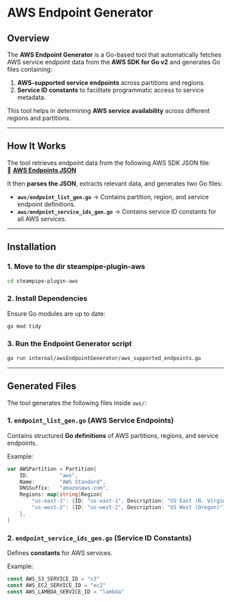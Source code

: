 
# **AWS Endpoint Generator**

## **Overview**
The **AWS Endpoint Generator** is a Go-based tool that automatically fetches AWS service endpoint data from the **AWS SDK for Go v2** and generates Go files containing:

1. **AWS-supported service endpoints** across partitions and regions.
2. **Service ID constants** to facilitate programmatic access to service metadata.

This tool helps in determining **AWS service availability** across different regions and partitions.

---

## **How It Works**
The tool retrieves endpoint data from the following AWS SDK JSON file:  
🔗 **[AWS Endpoints JSON](https://raw.githubusercontent.com/aws/aws-sdk-go-v2/master/codegen/smithy-aws-go-codegen/src/main/resources/software/amazon/smithy/aws/go/codegen/endpoints.json)**  

It then **parses the JSON**, extracts relevant data, and generates two Go files:
- **`aws/endpoint_list_gen.go`** → Contains partition, region, and service endpoint definitions.
- **`aws/endpoint_service_ids_gen.go`** → Contains service ID constants for all AWS services.

---

## **Installation**
### **1. Move to the dir steampipe-plugin-aws**
```sh
cd steampipe-plugin-aws
```

### **2. Install Dependencies**
Ensure Go modules are up to date:
```sh
go mod tidy
```

### **3. Run the Endpoint Generator script**

```sh
go run internal/awsEndpointGenerator/aws_supported_endpoints.go 
```

---

## **Generated Files**
The tool generates the following files inside `aws/`:

### **1. `endpoint_list_gen.go`** (AWS Service Endpoints)
Contains structured **Go definitions** of AWS partitions, regions, and service endpoints.

Example:
```go
var AWSPartition = Partition{
	ID:          "aws",
	Name:        "AWS Standard",
	DNSSuffix:   "amazonaws.com",
	Regions: map[string]Region{
		"us-east-1": {ID: "us-east-1", Description: "US East (N. Virginia)"},
		"us-west-2": {ID: "us-west-2", Description: "US West (Oregon)"},
	},
}
```

### **2. `endpoint_service_ids_gen.go`** (Service ID Constants)
Defines **constants** for AWS services.

Example:
```go
const AWS_S3_SERVICE_ID = "s3"
const AWS_EC2_SERVICE_ID = "ec2"
const AWS_LAMBDA_SERVICE_ID = "lambda"
```